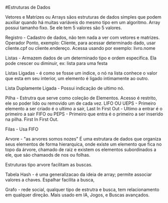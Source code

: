 #Estruturas de Dados

Vetores e Matrizes ou Arrays sãos estruturas de dados simples que podem auxiliar quando há muitas variáveis do mesmo tipo em um algoritmo.
Array possui tamanho fixo. Se ele tem 5 valores são 5 valores.

Registro - Cadastro de dados, não tem nada a ver com vetores e matrizes. Operador Ponto, exemplo: Cliente, para acessar determinado dado, usar cliente.cpf ou cliente.endereço. Acessa usando por exemplo: livro.nome

Listas - Armazem dados de um determinado tipo e ordem especifica. Ela pode crescer ou diminuir, ex: lista para uma festa

Listas Ligadas - é como se fosse um indice, o nó na lista conhece o valor que esta em seu interior, um elemento é ligado intimamente ao outro.

Lista Duplamente Ligada - Possui indicação de ultimo nó.

Pilha - Estrutra que serve como coleção de Elementos. Acesso é restrito, ele so poder lido ou removido um de cada vez.
  LIFO OU UEPS - Primeiro elemento a ser criado é o ultimo a sair, Last In First Out - Ultimo a entrar é o primeiro a sair
  FIFO ou PEPS - Primeiro que entra é o primeiro a ser inserido na pilha. First In First Out.

Filas - Usa FIFO

Arvore - "as arvores somos nozes"
 É uma estrutara de dados que organiza seus elementos de forma hierarquica, onde existe um elemento que fica no topo da árvore, chamado de raiz e existem os elementos subordinados a ele, que sáo chamaods de nos ou folhas.

 Estruturas tipo arvore facilitam as buscas.
 
 Tabela Hash - é uma generalizacao da ideia de array; permite associar valores a chaves. Espalhar facilita a busca,

 Grafo - rede social, qualquer tipo de estrutra e busca, tem relacionamento em qualquer direção. Mais usado em IA, Jogos, e Buscas avançados.